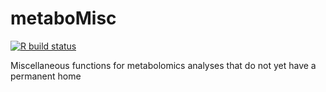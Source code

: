 # metaboMisc

 [![R build status](https://github.com/jasenfinch/metaboMisc/workflows/R-CMD-check/badge.svg)](https://github.com/jasenfinch/metaboMisc/actions)

Miscellaneous functions for metabolomics analyses that do not yet have a permanent home
